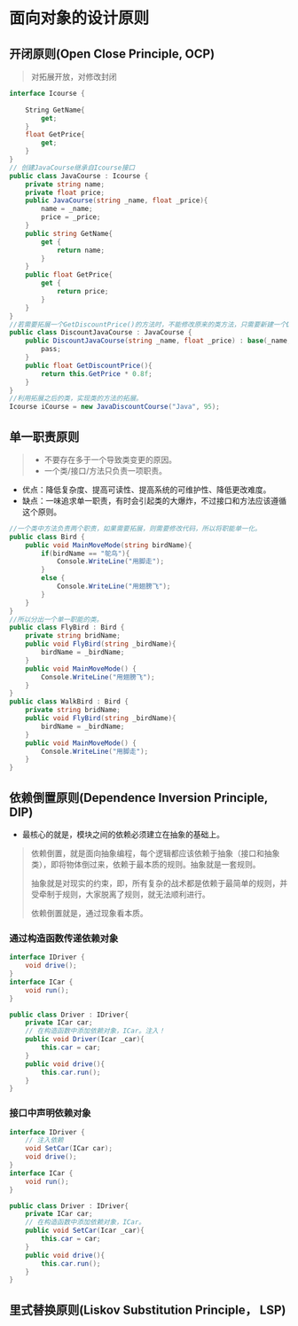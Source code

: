 # 面向对象的设计原则

## 开闭原则(Open Close Principle, OCP)

> 对拓展开放，对修改封闭

```csharp
interface Icourse {
    
    String GetName{
        get;
    }
    float GetPrice{
        get;
    }
}
// 创建JavaCourse继承自Icourse接口
public class JavaCourse : Icourse {
    private string name;
    private float price;
    public JavaCourse(string _name, float _price){
        name = _name;
        price = _price;
    }
    public string GetName{
        get {
            return name;
        }
    }
    public float GetPrice{
        get {
            return price;
        }
    }
}
//若需要拓展一个GetDiscountPrice()的方法时，不能修改原来的类方法，只需要新建一个DiscountJavaCourse类，并且在DiscountJavaCourse类中添加GetDiscountPrice()方法就行。
public class DiscountJavaCourse : JavaCourse {
    public DiscountJavaCourse(string _name, float _price) : base(_name, _price){
        pass;
    }
    public float GetDiscountPrice(){
        return this.GetPrice * 0.8f;
    }
}
//利用拓展之后的类，实现类的方法的拓展。
Icourse iCourse = new JavaDiscountCourse("Java", 95);
```

## 单一职责原则

> * 不要存在多于一个导致类变更的原因。
> * 一个类/接口/方法只负责一项职责。

* 优点：降低复杂度、提高可读性、提高系统的可维护性、降低更改难度。
* 缺点：一味追求单一职责，有时会引起类的大爆炸，不过接口和方法应该遵循这个原则。

```csharp
//一个类中方法负责两个职责，如果需要拓展，则需要修改代码，所以将职能单一化。
public class Bird {
    public void MainMoveMode(string birdName){
    	if(birdName == "鸵鸟"){
        	Console.WriteLine("用脚走");
    	}
    	else {
        	Console.WriteLine("用翅膀飞");
    	}
    }
}
//所以分出一个单一职能的类。
public class FlyBird : Bird {
    private string bridName;
    public void FlyBird(string _birdName){
        birdName = _birdName;
    }
    public void MainMoveMode() {
        Console.WriteLine("用翅膀飞");
    }
}
public class WalkBird : Bird {
    private string bridName;
    public void FlyBird(string _birdName){
        birdName = _birdName;
    }
    public void MainMoveMode() {
        Console.WriteLine("用脚走");
    }
}
```

## 依赖倒置原则(Dependence Inversion Principle, DIP)

* 最核心的就是，模块之间的依赖必须建立在抽象的基础上。

> 依赖倒置，就是面向抽象编程，每个逻辑都应该依赖于抽象（接口和抽象类），即将物体倒过来，依赖于最本质的规则。抽象就是一套规则。
>
> 抽象就是对现实的约束，即，所有复杂的战术都是依赖于最简单的规则，并受牵制于规则，大家脱离了规则，就无法顺利进行。
>
> 依赖倒置就是，通过现象看本质。

### 通过构造函数传递依赖对象

```csharp
interface IDriver {
    void drive();
}
interface ICar {
    void run();
}

public class Driver : IDriver{
    private ICar car;
    // 在构造函数中添加依赖对象，ICar。注入！
    public void Driver(Icar _car){
        this.car = car;
    }
    public void drive(){
        this.car.run();
    }
}
```

### 接口中声明依赖对象

```csharp
interface IDriver {
    // 注入依赖
    void SetCar(ICar car);
    void drive();
}
interface ICar {
    void run();
}

public class Driver : IDriver{
    private ICar car;
    // 在构造函数中添加依赖对象，ICar。
    public void SetCar(Icar _car){
        this.car = car;
    }
    public void drive(){
        this.car.run();
    }
}
```

## 里式替换原则(Liskov Substitution Principle， LSP)

